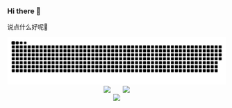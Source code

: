 ### Hi there 👋
说点什么好呢🤔
<div align="center"><img src="https://raw.githubusercontent.com/SoIncredible/SoIncredible/main/assets/github-contribution-grid-snake.svg" ></div>
<div align="center">
<span>  </span>
<img height="170px" src="https://github-readme-stats.vercel.app/api?username=SoIncredible" /><span>  </span><img height="170px" src="https://github-readme-stats.vercel.app/api/top-langs/?username=SoIncredible&layout=compact&langs_count=8" />
<span>  </span>
</div>


<div align="center">
    <img  src="https://github-readme-streak-stats.herokuapp.com/?user=SoIncredible  " />
</div>
<!--
**SoIncredible/SoIncredible** is a ✨ _special_ ✨ repository because its `README.md` (this file) appears on your GitHub profile.

Here are some ideas to get you started:

- 🔭 I’m currently working on ...
- 🌱 I’m currently learning ...
- 👯 I’m looking to collaborate on ...
- 🤔 I’m looking for help with ...
- 💬 Ask me about ...
- 📫 How to reach me: ...
- 😄 Pronouns: ...
- ⚡ Fun fact: ...
-->
